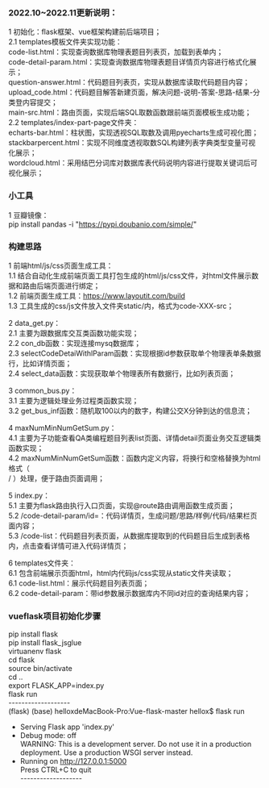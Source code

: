 ### 2022.10~2022.11更新说明：<br>
1 初始化：flask框架、vue框架构建前后端项目；<br>
2.1 templates模板文件夹实现功能：<br>
code-list.html：实现查询数据库物理表题目列表页，加载到表单内；<br>
code-detail-param.html：实现查询数据库物理表题目详情页内容进行格式化展示；<br>
question-answer.html：代码题目列表页，实现从数据库读取代码题目内容；<br>
upload_code.html：代码题目解答新建页面，解决问题-说明-答案-思路-结果-分类登内容提交；<br>
main-src.html：路由页面，实现后端SQL取数函数跟前端页面模板生成功能；<br>
2.2 templates/index-part-page文件夹：<br>
echarts-bar.html：柱状图，实现透视SQL取数及调用pyecharts生成可视化图；<br>
stackbarpercent.html：实现不同维度透视取数SQL构建列表字典类型变量可视化展示；<br>
wordcloud.html：采用结巴分词库对数据库表代码说明内容进行提取关键词后可视化展示；<br>

### 小工具<br>
1 豆瓣镜像：<br>
pip install pandas -i "https://pypi.doubanio.com/simple/" <br>

### 构建思路<br>

1 前端html/js/css页面生成工具：<br>
1.1 结合自动化生成前端页面工具打包生成的html/js/css文件，对html文件展示数据和路由后端页面进行绑定；<br>
1.2 前端页面生成工具：https://www.layoutit.com/build<br>
1.3 工具生成的css/js文件放入文件夹static/内，格式为code-XXX-src；<br>

2 data_get.py：<br>
2.1 主要为跟数据库交互类函数功能实现；<br>
2.2 con_db函数：实现连接mysq数据库；<br>
2.3 selectCodeDetaiWithlParam函数：实现根据id参数获取单个物理表单条数据行，比如详情页面；<br>
2.4 select_data函数：实现获取单个物理表所有数据行，比如列表页面；<br>

3 common_bus.py：<br>
3.1 主要为逻辑处理业务过程类函数实现；<br>
3.2 get_bus_inf函数：随机取100以内的数字，构建公交X分钟到达的信息流；<br>

4 maxNumMinNumGetSum.py：<br>
4.1 主要为子功能查看QA类编程题目列表list页面、详情detail页面业务交互逻辑类函数实现；<br>
4.2 maxNumMinNumGetSum函数：函数内定义内容，将换行和空格替换为html格式（<br>/&nbsp;）处理，便于路由页面调用；<br>

5 index.py：<br>
5.1 主要为flask路由执行入口页面，实现@route路由调用函数生成页面；<br>
5.2 /code-detail-param/id=<id>：代码详情页，生成问题/思路/样例/代码/结果栏页面内容；<br>
    5.3 /code-list：代码题目列表页面，从数据库提取到的代码题目后生成到表格内，点击查看详情可进入代码详情页；<br>

6 templates文件夹：<br>
6.1 包含前端展示页面html，html内代码js/css实现从static文件夹读取；<br>
6.1 code-list.html：展示代码题目列表页面；<br>
6.2 code-detail-param：带id参数展示数据库内不同id对应的查询结果内容；<br>

### vueflask项目初始化步骤<br>

pip install flask<br>
pip install flask_jsglue<br>
virtuanenv flask<br>
cd flask<br>
source bin/activate<br>
cd ..<br>
export FLASK_APP=index.py<br>
flask run<br>
-------------------<br>
(flask) (base) helloxdeMacBook-Pro:Vue-flask-master hellox$ flask run<br>
* Serving Flask app 'index.py'<br>
* Debug mode: off<br>
WARNING: This is a development server. Do not use it in a production deployment. Use a production WSGI server instead.
* Running on http://127.0.0.1:5000<br>
Press CTRL+C to quit<br>
-------------------<br>